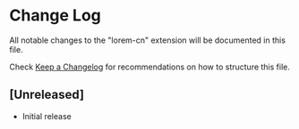 # Change Log
All notable changes to the "lorem-cn" extension will be documented in this file.

Check [Keep a Changelog](http://keepachangelog.com/) for recommendations on how to structure this file.

## [Unreleased]
- Initial release